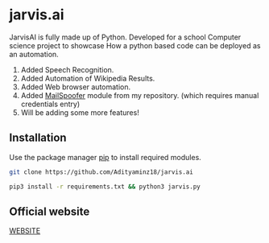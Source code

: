 # jarvis.ai

JarvisAI is fully made up of Python. Developed for a school Computer science project to showcase How a python based code can be deployed as an automation. 

1. Added Speech Recognition.
2. Added Automation of Wikipedia Results.
3. Added Web browser automation.
4. Added [MailSpoofer](https://github.com/Adityaminz18/mailspoofer) module from my repository. (which requires manual credentials entry)
5. Will be adding some more features! 
## Installation

Use the package manager [pip](https://pip.pypa.io/en/stable/) to install required modules.

```bash
git clone https://github.com/Adityaminz18/jarvis.ai 
```

```bash
pip3 install -r requirements.txt && python3 jarvis.py
```
## Official website
[WEBSITE](https://jarvis.administration.ga/)
